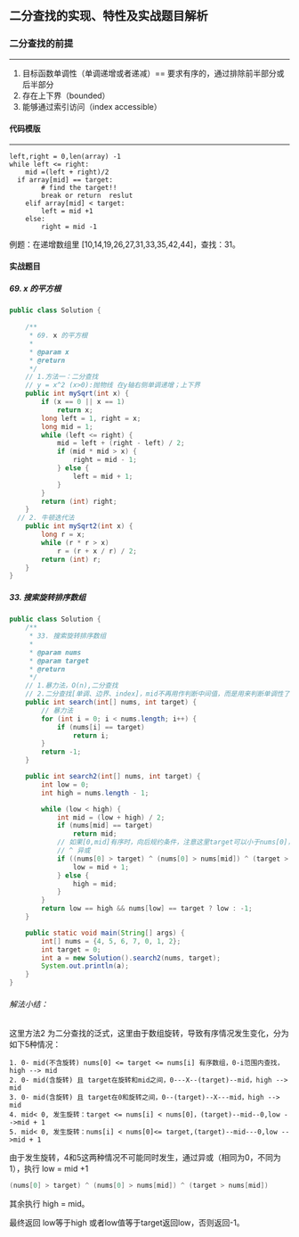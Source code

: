 ## 二分查找的实现、特性及实战题目解析

### 二分查找的前提

***

1. 目标函数单调性（单调递增或者递减）== 要求有序的，通过排除前半部分或后半部分
2. 存在上下界（bounded）
3. 能够通过索引访问（index accessible）



#### 代码模版

***

```shell
left,right = 0,len(array) -1
while left <= right:
	mid =(left + right)/2
  if array[mid] == target:
		# find the target!!
		break or return  reslut
	elif array[mid] < target:
		left = mid +1
	else:
		right = mid -1
```

例题：在递增数组里 [10,14,19,26,27,31,33,35,42,44]，查找：31。



#### 实战题目

##### 69. x 的平方根

```java
public class Solution {
    
    /**
     * 69. x 的平方根
     *
     * @param x
     * @return
     */
  	// 1.方法一：二分查找
    // y = x^2 (x>0):抛物线 在y轴右侧单调递增；上下界
    public int mySqrt(int x) {
        if (x == 0 || x == 1)
            return x;
        long left = 1, right = x;
        long mid = 1;
        while (left <= right) {
            mid = left + (right - left) / 2;
            if (mid * mid > x) {
                right = mid - 1;
            } else {
                left = mid + 1;
            }
        }
        return (int) right;
    }
  // 2. 牛顿迭代法
    public int mySqrt2(int x) {
        long r = x;
        while (r * r > x)
            r = (r + x / r) / 2;
        return (int) r;
    }
}
```



##### 33. 搜索旋转排序数组

```java
public class Solution {
    /**
     * 33. 搜索旋转排序数组
     *
     * @param nums
     * @param target
     * @return
     */
    // 1.暴力法，O(n),二分查找
    // 2.二分查找[单调、边界、index]，mid不再用作判断中间值，而是用来判断单调性了。
    public int search(int[] nums, int target) {
        // 暴力法
        for (int i = 0; i < nums.length; i++) {
            if (nums[i] == target)
                return i;
        }
        return -1;
    }

    public int search2(int[] nums, int target) {
        int low = 0;
        int high = nums.length - 1;

        while (low < high) {
            int mid = (low + high) / 2;
            if (nums[mid] == target)
                return mid;
            // 如果[0,mid]有序时，向后规约条件，注意这里target可以小于nums[0]，是因为数组旋转了，nums[0]并不一定是最小的。
            // ^ 异或
            if ((nums[0] > target) ^ (nums[0] > nums[mid]) ^ (target > nums[mid])) {
                low = mid + 1;
            } else {
                high = mid;
            }
        }
        return low == high && nums[low] == target ? low : -1;
    }

    public static void main(String[] args) {
        int[] nums = {4, 5, 6, 7, 0, 1, 2};
        int target = 0;
        int a = new Solution().search2(nums, target);
        System.out.println(a);
    }
}
```

###### 解法小结：

这里方法2 为二分查找的泛式，这里由于数组旋转，导致有序情况发生变化，分为如下5种情况：

```
1. 0- mid(不含旋转) nums[0] <= target <= nums[i] 有序数组，0-i范围内查找，high --> mid
2. 0- mid(含旋转) 且 target在旋转和mid之间，0---X--(target)--mid，high --> mid
3. 0- mid(含旋转) 且 target在0和旋转之间，0--(target)--X---mid，high --> mid
4. mid< 0, 发生旋转：target <= nums[i] < nums[0]，(target)--mid--0,low -->mid + 1
5. mid< 0, 发生旋转：nums[i] < nums[0]<= target,(target)--mid---0,low -->mid + 1
```

由于发生旋转，4和5这两种情况不可能同时发生，通过异或（相同为0，不同为1），执行 low = mid +1

```java
(nums[0] > target) ^ (nums[0] > nums[mid]) ^ (target > nums[mid])
```

其余执行 high = mid。

最终返回 low等于high 或者low值等于target返回low，否则返回-1。

